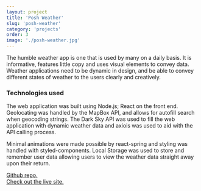 ```yaml
---
layout: project
title: 'Posh Weather'
slug: 'posh-weather'
category: 'projects'
order: 3
image: './posh-weather.jpg'
---
```


The humble weather app is one that is used by many on a daily basis. It is informative, features little copy and uses visual elements to convey data. Weather applications need to be dynamic in design, and be able to convey different states of weather to the users clearly and creatively.

### Technologies used

The web application was built using Node.js; React on the front end. Geolocating was handled by the MapBox API, and allows for autofill search when geocoding strings. The Dark Sky API was used to fill the web application with dynamic weather data and axiois was used to aid with the API calling process.

Minimal animations were made possible by react-spring and styling was handled with styled-components. Local Storage was used to store and remember user data allowing users to view the weather data straight away upon their return.

[Github repo.](https://github.com/lukethacoder/posh-weather) <br>
[Check out the live site.](https://posh-weather.netlify.com)
